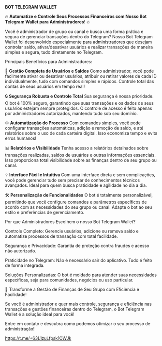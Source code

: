 **BOT TELEGRAM WALLET**

🔥 **Automatize e Controle Seus Processos Financeiros com Nosso Bot Telegram Wallet para Administradores!** 🔥

Você é administrador de grupo ou canal e busca uma forma prática e segura de gerenciar transações dentro do Telegram? Nosso Bot Telegram Wallet foi desenvolvido especialmente para administradores que desejam controlar saldo, ativar/desativar usuários e realizar transações de maneira simples e segura, tudo diretamente no Telegram.

Principais Benefícios para Administradores:

💼 **Gestão Completa de Usuários e Saldos**
Como administrador, você pode facilmente ativar ou desativar usuários, atribuir ou retirar valores de cada ID individualmente, tudo com comandos simples e rápidos. Controle total das contas de seus usuários em tempo real!

🔒 **Segurança Robusta e Controle Total**
Sua segurança é nossa prioridade. O bot é 100% seguro, garantindo que suas transações e os dados de seus usuários estejam sempre protegidos. O controle de acesso é feito apenas por administradores autorizados, mantendo tudo sob seu domínio.

⚙️ **Automatização do Processo**
Com comandos simples, você pode configurar transações automáticas, adição e remoção de saldo, e até relatórios sobre o uso de cada carteira digital. Isso economiza tempo e evita erros humanos!

📊 **Relatórios e Visibilidade**
Tenha acesso a relatórios detalhados sobre transações realizadas, saldos de usuários e outras informações essenciais. Isso proporciona total visibilidade sobre as finanças dentro de seu grupo ou canal.

💡 **Interface Fácil e Intuitiva**
Com uma interface direta e sem complicações, você pode gerenciar tudo sem precisar de conhecimentos técnicos avançados. Ideal para quem busca praticidade e agilidade no dia a dia.

🛠 **Personalização de Funcionalidades**
O bot é totalmente personalizável, permitindo que você configure comandos e parâmetros específicos de acordo com as necessidades do seu grupo ou canal. Adapte o bot ao seu estilo e preferências de gerenciamento.

Por que Administradores Escolhem o nosso Bot Telegram Wallet?

Controle Completo: Gerencie usuários, adicione ou remova saldo e automatize processos de transação com total facilidade.

Segurança e Privacidade: Garantia de proteção contra fraudes e acesso não autorizado.

Praticidade no Telegram: Não é necessário sair do aplicativo. Tudo é feito de forma integrada.

Soluções Personalizadas: O bot é moldado para atender suas necessidades específicas, seja para comunidades, negócios ou uso particular.

🚀 Transforme a Gestão de Finanças de Seu Grupo com Eficiência e Facilidade!

Se você é administrador e quer mais controle, segurança e eficiência nas transações e gestões financeiras dentro do Telegram, o Bot Telegram Wallet é a solução ideal para você!

Entre em contato e descubra como podemos otimizar o seu processo de administração!

https://t.me/+63L1zuLfpsk1OWJk

